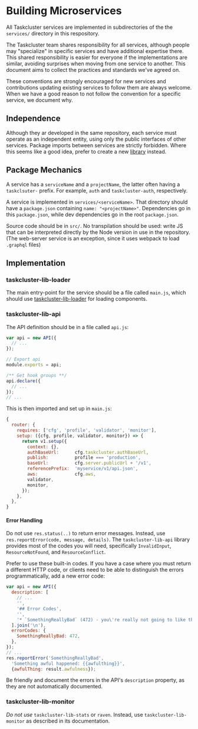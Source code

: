 # Building Microservices

All Taskcluster services are implemented in subdirectories of the the `services/` directory in this respository.

The Taskcluster team shares responsibility for all services, although people may "specialize" in specific services and have additional expertise there.
This shared responsibility is easier for everyone if the implementations are similar, avoiding surprises when moving from one service to another.
This document aims to collect the practices and standards we've agreed on.

These conventions are strongly encouraged for new services and contributions updating existing services to follow them are always welcome.
When we have a good reason to not follow the convention for a specific service, we document why.

## Independence

Although they ar developed in the same repository, each service must operate as an independent entity, using only the public interfaces of other services.
Package imports between services are strictly forbidden.
Where this seems like a good idea, prefer to create a new [library](libraries) instead.

## Package Mechanics

A service has a `serviceName` and a `projectName`, the latter often having a `taskclsuter-` prefix.
For example, `auth` and `taskcluster-auth`, respectively.

A service is implemented in `services/<serviceName>`.
That directory should have a `package.json` containing `name: "<projectName>"`.
Dependencies go in this `package.json`, while dev dependencies go in the root `package.json`.

Source code should be in `src/`.
No transpilation should be used: write JS that can be interpreted directly by the Node version in use in the repository.
(The web-server service is an exception, since it uses webpack to load `.graphql` files)

## Implementation

### taskcluster-lib-loader

The main entry-point for the service should be a file called `main.js`, which should use [taskcluster-lib-loader](../../libraries/loader) for loading components.

### taskcluster-lib-api

The API definition should be in a file called `api.js`:

```js
var api = new API({
  // ...
});

// Export api
module.exports = api;

/** Get hook groups **/
api.declare({
  // ...
});
// ...
```

This is then imported and set up in `main.js`:

```js
{
  router: {
    requires: ['cfg', 'profile', 'validator', 'monitor'],
    setup: ({cfg, profile, validator, monitor}) => {
      return v1.setup({
        context: {},
        authBaseUrl:      cfg.taskcluster.authBaseUrl,
        publish:          profile === 'production',
        baseUrl:          cfg.server.publicUrl + '/v1',
        referencePrefix:  'myservice/v1/api.json',
        aws:              cfg.aws,
        validator,
        monitor,
      });
    },
  },
}
```

#### Error Handling

Do not use `res.status(..)` to return error messages.
Instead, use `res.reportError(code, message, details)`.
The `taskcluster-lib-api` library provides most of the codes you will need, specifically `InvalidInput`, `ResourceNotFound`, and `ResourceConflict`.

Prefer to use these built-in codes.
If you have a case where you must return a different HTTP code, or clients need to be able to distinguish the errors programmatically, add a new error code:

```js
var api = new API({
  description: [
    // ...
    '',
    '## Error Codes',
    '',
    '* `SomethingReallyBad` (472) - you\'re really not going to like this',
  ].join('\n'),
  errorCodes: {
    SomethingReallyBad: 472,
  },
});
// ...
res.reportError('SomethingReallyBad',
  'Something awful happened: {{awfulthing}}',
  {awfulThing: result.awfulness});
```

Be friendly and document the errors in the API's `description` property, as they are not automatically documented.

### taskcluster-lib-monitor

*Do not use* `taskcluster-lib-stats` or `raven`.
Instead, use `taskcluster-lib-monitor` as described in its documentation.
